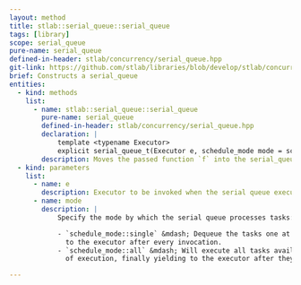 ```yaml
---
layout: method
title: stlab::serial_queue::serial_queue
tags: [library]
scope: serial_queue
pure-name: serial_queue
defined-in-header: stlab/concurrency/serial_queue.hpp
git-link: https://github.com/stlab/libraries/blob/develop/stlab/concurrency/serial_queue.hpp
brief: Constructs a serial_queue
entities:
  - kind: methods
    list:
      - name: stlab::serial_queue::serial_queue
        pure-name: serial_queue
        defined-in-header: stlab/concurrency/serial_queue.hpp 
        declaration: |
            template <typename Executor>
            explicit serial_queue_t(Executor e, schedule_mode mode = schedule_mode::single)
        description: Moves the passed function `f` into the serial_queue
  - kind: parameters
    list:
      - name: e
        description: Executor to be invoked when the serial queue executes tasks.
      - name: mode
        description: |
            Specify the mode by which the serial queue processes tasks:

            - `schedule_mode::single` &mdash; Dequeue the tasks one at a time, yielding
              to the executor after every invocation.
            - `schedule_mode::all` &mdash; Will execute all tasks available at the start
              of execution, finally yielding to the executor after they have all run.

---
```

